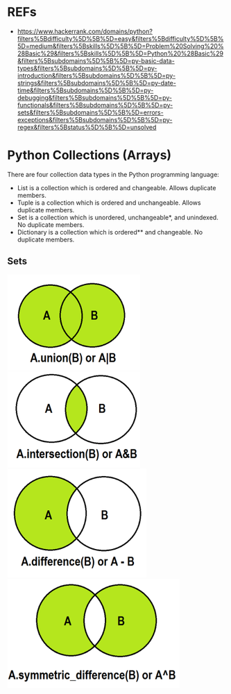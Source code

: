 # REFs
- https://www.hackerrank.com/domains/python?filters%5Bdifficulty%5D%5B%5D=easy&filters%5Bdifficulty%5D%5B%5D=medium&filters%5Bskills%5D%5B%5D=Problem%20Solving%20%28Basic%29&filters%5Bskills%5D%5B%5D=Python%20%28Basic%29&filters%5Bsubdomains%5D%5B%5D=py-basic-data-types&filters%5Bsubdomains%5D%5B%5D=py-introduction&filters%5Bsubdomains%5D%5B%5D=py-strings&filters%5Bsubdomains%5D%5B%5D=py-date-time&filters%5Bsubdomains%5D%5B%5D=py-debugging&filters%5Bsubdomains%5D%5B%5D=py-functionals&filters%5Bsubdomains%5D%5B%5D=py-sets&filters%5Bsubdomains%5D%5B%5D=errors-exceptions&filters%5Bsubdomains%5D%5B%5D=py-regex&filters%5Bstatus%5D%5B%5D=unsolved
# Python Collections (Arrays)
There are four collection data types in the Python programming language:

- List is a collection which is ordered and changeable. Allows duplicate members.
- Tuple is a collection which is ordered and unchangeable. Allows duplicate members.
- Set is a collection which is unordered, unchangeable*, and unindexed. No duplicate members.
- Dictionary is a collection which is ordered** and changeable. No duplicate members.

## Sets
![Alt text](readme/image.png)
![Alt text](readme/image-1.png)
![Alt text](readme/image-2.png)
![Alt text](readme/image-3.png)